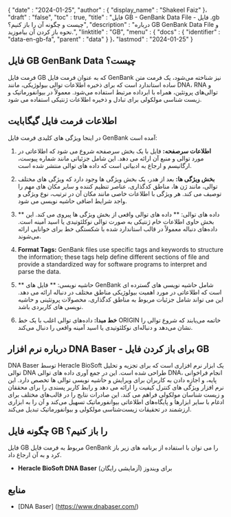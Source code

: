 {
  "date" : "2024-01-25",
  "author" : {
    "display_name" : "Shakeel Faiz"
}،
  "draft" : "false",
  "toc" : true,
  "title" : "فایل GB - GenBank Data File - فایل .gb چیست و چگونه آن را باز کنیم؟",
  "description" : "درباره GB GenBank Data File و نحوه باز کردن آن بیاموزید.",
  "linktitle" : "GB",
  "menu" : {
    "docs" : {
      "identifier" : "data-en-gb-fa",
      "parent" : "data"
}
}،
  "lastmod" : "2024-01-25"
}

## فایل GB GenBank Data چیست؟

فرمت فایل GB که به عنوان فرمت فایل GenBank نیز شناخته می‌شود، یک فرمت متن ساده استاندارد است که برای ذخیره اطلاعات توالی بیولوژیکی، مانند DNA، RNA و توالی‌های پروتئین، همراه با ابرداده مرتبط استفاده می‌شود. معمولاً در بیوانفورماتیک و زیست شناسی مولکولی برای تبادل و ذخیره اطلاعات ژنتیکی استفاده می شود.

## اطلاعات فرمت فایل گیگابایت

در اینجا ویژگی های کلیدی فرمت فایل GenBank آمده است:

1.  **اطلاعات سرصفحه:** فایل با یک بخش سرصفحه شروع می شود که اطلاعاتی در مورد توالی و منبع آن ارائه می دهد. این شامل جزئیاتی مانند شماره پیوست، ارگانیسم و ارجاع به ادبیاتی است که داده های توالی منتشر شده است.
    
2.  **بخش ویژگی ها:** بعد از هدر، یک بخش ویژگی ها وجود دارد که ویژگی های مختلف توالی، مانند ژن ها، مناطق کدگذاری، عناصر تنظیم کننده و سایر مکان های مهم را توصیف می کند. هر ویژگی با اطلاعات خاصی مانند مکان آن در ترتیب، نوع ویژگی و واجد شرایط اضافی حاشیه نویسی می شود.
    
3.  ** داده های توالی: ** داده های توالی واقعی از بخش ویژگی ها پیروی می کند. این بخش حاوی اطلاعات خام ژنتیکی به صورت توالی نوکلئوتیدی یا اسید آمینه است. داده‌های دنباله معمولاً در قالب استاندارد شده با شکستگی خط برای خوانایی ارائه می‌شوند.
    
4.  **Format Tags:** GenBank files use specific tags and keywords to structure the information; these tags help define different sections of file and provide a standardized way for software programs to interpret and parse the data.
    
5.  ** حاشیه نویسی: ** فایل های GenBank شامل حاشیه نویسی های گسترده ای است که اطلاعاتی در مورد اهمیت بیولوژیکی مناطق مختلف در دنباله ارائه می دهد. این می تواند شامل جزئیات مربوط به مناطق کدگذاری، محصولات پروتئینی و حاشیه نویسی های کاربردی باشد.
    
6.  **خط مبدا:** داده‌های توالی اغلب با یک خط ORIGIN خاتمه می‌یابند که شروع توالی را نشان می‌دهد و دنباله‌ای نوکلئوتیدی یا اسید آمینه واقعی را دنبال می‌کند.

## درباره نرم افزار DNA Baser - برای باز کردن فایل GB

DNA Baser توسط Heracle BioSoft یک ابزار نرم افزاری است که برای تجزیه و تحلیل توالی DNA طراحی شده است. این در جمع آوری داده های توالی DNA، انجام فراخوانی پایه، و اجازه دادن به کاربران برای ویرایش و حاشیه نویسی توالی ها تخصص دارد. این نرم افزار ویژگی های کنترل کیفیت را ارائه می دهد و رابط کاربر پسندی را برای محققان و زیست شناسان مولکولی فراهم می کند. این صادرات نتایج را در قالب‌های مختلف برای ادغام با سایر ابزارها و پایگاه‌های اطلاعاتی بیوانفورماتیک تسهیل می‌کند و آن را به ابزاری ارزشمند در تحقیقات زیست‌شناسی مولکولی و بیوانفورماتیک تبدیل می‌کند.

## چگونه فایل GB را باز کنیم؟

فایل GB مربوط به فرمت فایل GenBank را می توان با استفاده از برنامه های زیر باز کرد و به آن ارجاع داد.

- **Heracle BioSoft DNA Baser** (آزمایشی رایگان) برای ویندوز

## منابع
* [DNA Baser] (https://www.dnabaser.com/)


